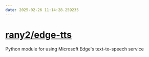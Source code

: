```yaml
---
date: 2025-02-26 11:14:28.259235
---
```


# [rany2/edge-tts](https://github.com/rany2/edge-tts)

Python module for using Microsoft Edge's text-to-speech service